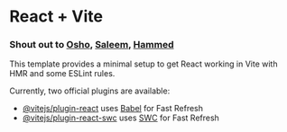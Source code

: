 # React + Vite

### Shout out to [Osho](https://github.com/Thomasosho), [Saleem](https://github.com/thewebplug), [Hammed](https://github.com/hammedTiamiyu)

This template provides a minimal setup to get React working in Vite with HMR and some ESLint rules.

Currently, two official plugins are available:

- [@vitejs/plugin-react](https://github.com/vitejs/vite-plugin-react/blob/main/packages/plugin-react/README.md) uses [Babel](https://babeljs.io/) for Fast Refresh
- [@vitejs/plugin-react-swc](https://github.com/vitejs/vite-plugin-react-swc) uses [SWC](https://swc.rs/) for Fast Refresh

